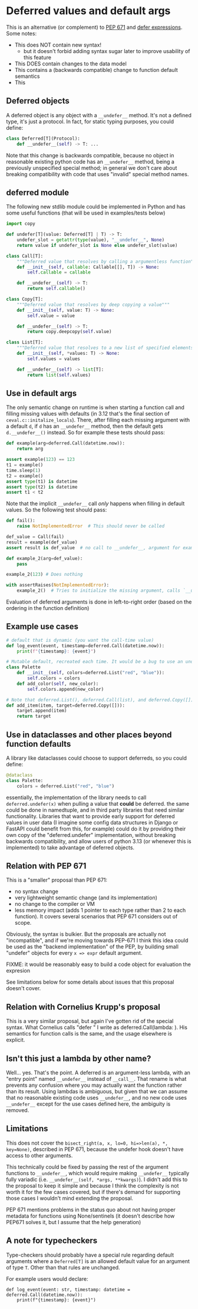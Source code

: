 # Deferred values and default args

This is an alternative (or complement) to [PEP 671](https://peps.python.org/pep-0671/) and [defer expressions](https://discuss.python.org/t/defer-expressions/43490). Some notes:

* This does NOT contain new syntax!
   * but it doesn't forbid adding syntax sugar later to improve usability of this feature
* This DOES contain changes to the data model
* This contains a (backwards compatible) change to function default semantics
* This

## Deferred objects

A deferred object is any object with a `__undefer__` method. It's not a defined type, it's just a protocol. In fact, for static typing purposes, you could define:

```python
class Deferred[T](Protocol):
    def __undefer__(self) -> T: ...
```

Note that this change is backwards compatible, because no object in reasonable existing python code has an `__undefer__` method, being a previously unspecified special method;
in general we don't care about breaking compatibility with code that uses "invalid" special method names.

## deferred module

The following new stdlib module could be implemented in Python and has some useful functions (that will be used in examples/tests below)

```python
import copy

def undefer[T](value: Deferred[T] | T) -> T:
    undefer_slot = getattr(type(value), "__undefer__", None)
    return value if undefer_slot is None else undefer_slot(value)

class Call[T]:
    """Deferred value that resolves by calling a argumentless function"""
    def __init__(self, callable: Callable[[], T]) -> None:
        self.callable = callable

    def __undefer__(self) -> T:
        return self.callable()

class Copy[T]:
    """Deferred value that resolves by deep copying a value"""
    def __init__(self, value: T) -> None:
        self.value = value

    def __undefer__(self) -> T:
        return copy.deepcopy(self.value)

class List[T]:
    """Deferred value that resolves to a new list of specified elements"""
    def __init__(self, *values: T) -> None:
        self.values = values

    def __undefer__(self) -> list[T]:
        return list(self.values)
```

## Use in default args

The only semantic change on runtime is when starting a function call and filling missing values with defaults (in 3.12 that's the final section of `ceval.c::initalize_locals`).
There, after filling each missing argument with a default `d`, if `d` has an `__undefer__` method, then the default gets `d.__undefer__()` instead. So for example these tests should pass:

```python
def example(arg=deferred.Call(datetime.now)):
    return arg

assert example(123) == 123
t1 = example()
time.sleep(1)
t2 = example()
assert type(t1) is datetime
assert type(t2) is datetime
assert t1 < t2
```

Note that the implicit `__undefer__` call *only* happens when filling in default values. So the following test should pass:

```python
def fail():
    raise NotImplementedError  # This should never be called

def_value = Call(fail)
result = example(def_value)
assert result is def_value  # no call to __undefer__, argument for example was provided

def example_2(arg=def_value):
    pass

example_2(123) # Does nothing

with assertRaises(NotImplementedError):
    example_2()  # Tries to initialize the missing argument, calls `__undefer__` which calls `fail()`
```

Evaluation of deferred arguments is done in left-to-right order (based on the ordering in the function definition)


## Example use cases

```python
# default that is dynamic (you want the call-time value)
def log_event(event, timestamp=deferred.Call(datetime.now)):
    print(f"{timestamp}: {event}")

# Mutable default, recreated each time. It would be a bug to use an undeferred in __init__
class Palette
    def __init__(self, colors=deferred.List("red", "blue")):
        self.colors = colors
    def add_color(self, new_color):
        self.colors.append(new_color)

# Note that deferred.List(), deferred.Call(list), and deferred.Copy([]) behauve roughly the same way for empty lists, which is a common case
def add_item(item, target=deferred.Copy([])):
    target.append(item)
    return target
```

## Use in dataclasses and other places beyond function defaults

A library like dataclasses could choose to support deferreds, so you could define:

```python
@dataclass
class Palette:
    colors = deferred.List("red", "blue")
```

essentially, the implementation of the library needs to call `deferred.undefer(x)` when pulling a value that **could** be deferred. the same could be done in namedtuple, and in third
party libraries that need similar functionality. Libraries that want to provide early support for deferred values in user data (I imagine some config data structures in Django or FastAPI
could benefit from this, for example) could do it by providing their own copy of the "deferred.undefer" implementation,
without breaking backwards compatibility, and allow users of python 3.13 (or whenever this is implemented) to take advantage of deferred objects.

## Relation with PEP 671

This is a "smaller" proposal than PEP 671: 
* no syntax change
* very lightweight semantic change (and its implementation)
* no change to the compiler or VM
* less memory impact (adds 1 pointer to each type rather than 2 to each function).
It covers several scenarios that PEP 671 considers out of scope. 

Obviously, the syntax is bulkier. But the proposals are actually not "incompatible", and if we're moving towards PEP-671 I think this idea could be used as the "backend implementation" of the PEP,
by building small "undefer" objects for every `x => expr` default argument.

FIXME: it would be reasonably easy to build a code object for evaluation the expresion

See limitations below for some details about issues that this proposal doesn't cover.

## Relation with Cornelius Krupp's proposal

This is a very similar proposal, but again I've gotten rid of the special syntax. What Cornelius calls "defer <expression>" I write as deferred.Call(lambda: <expression>). His semantics for function calls is the same,
and the usage elsewhere is explicit.

## Isn't this just a lambda by other name?

Well... yes. That's the point. A deferred is an argument-less lambda, with an "entry point" named `__undefer__` instead of `__call__`. That rename is what prevents any confusion where you may actually want the function rather than its result.
Using lambdas is ambiguous, but given that we can assume that no reasonable existing code uses `__undefer__`, and no new code uses `__undefer__` except for the use cases defined here, the ambiguity is removed.

## Limitations

This does not cover the `bisect_right(a, x, lo=0, hi=>len(a), *, key=None)`, described in PEP 671, because the undefer hook doesn't have access to other arguments.

This technically could be fixed by passing the rest of the argument functions to `__undefer__`, which would require making `__undefer__` typically fully
variadic (i.e. `__undefer__(self, *args, **kwargs)`). I didn't add this to the proposal to keep it simple and because I think the complexity is not worth it for the few cases covered,
but if there's demand for supporting those cases I wouldn't mind extending the proposal.

PEP 671 mentions problems in the status quo about not having proper metadata for functions using None/sentinels (it doesn't describe how PEP671 solves it, but I assume that the help generation)

## A note for typecheckers

Type-checkers should probably have a special rule regarding default arguments where a `Deferred[T]` is an allowed default value for an argument of type `T`. Other than that rules are unchanged.

For example users would declare:
```
def log_event(event: str, timestamp: datetime = deferred.Call(datetime.now)):
    print(f"{timestamp}: {event}")
```
